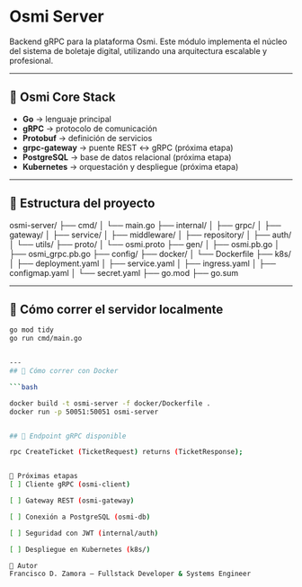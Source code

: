 # Osmi Server

Backend gRPC para la plataforma Osmi. Este módulo implementa el núcleo del sistema de boletaje digital, utilizando una arquitectura escalable y profesional.

---

## 🧱 Osmi Core Stack

- **Go** → lenguaje principal
- **gRPC** → protocolo de comunicación
- **Protobuf** → definición de servicios
- **grpc-gateway** → puente REST ↔ gRPC (próxima etapa)
- **PostgreSQL** → base de datos relacional (próxima etapa)
- **Kubernetes** → orquestación y despliegue (próxima etapa)

---

## 📁 Estructura del proyecto

osmi-server/
├── cmd/
│   └── main.go
├── internal/
│   ├── grpc/
│   ├── gateway/
│   ├── service/
│   ├── middleware/
│   ├── repository/
│   ├── auth/
│   └── utils/
├── proto/
│   └── osmi.proto
├── gen/
│   ├── osmi.pb.go
│   ├── osmi_grpc.pb.go
├── config/
├── docker/
│   └── Dockerfile
├── k8s/
│   ├── deployment.yaml
│   ├── service.yaml
│   ├── ingress.yaml
│   ├── configmap.yaml
│   └── secret.yaml
├── go.mod
├── go.sum



---

## 🚀 Cómo correr el servidor localmente

```bash
go mod tidy
go run cmd/main.go


---
## 🚀 Cómo correr con Docker

```bash

docker build -t osmi-server -f docker/Dockerfile .
docker run -p 50051:50051 osmi-server


## 📡 Endpoint gRPC disponible

rpc CreateTicket (TicketRequest) returns (TicketResponse);


📌 Próximas etapas
[ ] Cliente gRPC (osmi-client)

[ ] Gateway REST (osmi-gateway)

[ ] Conexión a PostgreSQL (osmi-db)

[ ] Seguridad con JWT (internal/auth)

[ ] Despliegue en Kubernetes (k8s/)

🧠 Autor
Francisco D. Zamora — Fullstack Developer & Systems Engineer